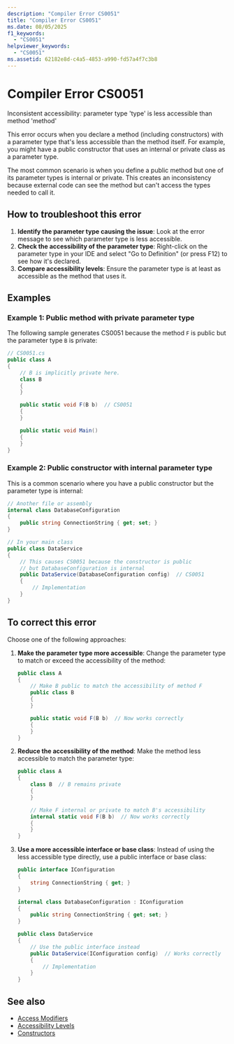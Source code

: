 ```yaml
---
description: "Compiler Error CS0051"
title: "Compiler Error CS0051"
ms.date: 08/05/2025
f1_keywords:
  - "CS0051"
helpviewer_keywords:
  - "CS0051"
ms.assetid: 62182e8d-c4a5-4853-a990-fd57a4f7c3b8
---
```

# Compiler Error CS0051

Inconsistent accessibility: parameter type 'type' is less accessible than method 'method'

This error occurs when you declare a method (including constructors) with a parameter type that's less accessible than the method itself. For example, you might have a public constructor that uses an internal or private class as a parameter type.

The most common scenario is when you define a public method but one of its parameter types is internal or private. This creates an inconsistency because external code can see the method but can't access the types needed to call it.

## How to troubleshoot this error

1. **Identify the parameter type causing the issue**: Look at the error message to see which parameter type is less accessible.
1. **Check the accessibility of the parameter type**: Right-click on the parameter type in your IDE and select "Go to Definition" (or press F12) to see how it's declared.
1. **Compare accessibility levels**: Ensure the parameter type is at least as accessible as the method that uses it.

## Examples

### Example 1: Public method with private parameter type

The following sample generates CS0051 because the method `F` is public but the parameter type `B` is private:

```csharp
// CS0051.cs
public class A
{
    // B is implicitly private here.
    class B
    {
    }

    public static void F(B b)  // CS0051
    {
    }

    public static void Main()
    {
    }
}
```

### Example 2: Public constructor with internal parameter type

This is a common scenario where you have a public constructor but the parameter type is internal:

```csharp
// Another file or assembly
internal class DatabaseConfiguration
{
    public string ConnectionString { get; set; }
}

// In your main class
public class DataService
{
    // This causes CS0051 because the constructor is public
    // but DatabaseConfiguration is internal
    public DataService(DatabaseConfiguration config)  // CS0051
    {
        // Implementation
    }
}
```

## To correct this error

Choose one of the following approaches:

1. **Make the parameter type more accessible**: Change the parameter type to match or exceed the accessibility of the method:

   ```csharp
   public class A
   {
       // Make B public to match the accessibility of method F
       public class B
       {
       }

       public static void F(B b)  // Now works correctly
       {
       }
   }
   ```

1. **Reduce the accessibility of the method**: Make the method less accessible to match the parameter type:

   ```csharp
   public class A
   {
       class B  // B remains private
       {
       }

       // Make F internal or private to match B's accessibility
       internal static void F(B b)  // Now works correctly
       {
       }
   }
   ```

1. **Use a more accessible interface or base class**: Instead of using the less accessible type directly, use a public interface or base class:

   ```csharp
   public interface IConfiguration
   {
       string ConnectionString { get; }
   }

   internal class DatabaseConfiguration : IConfiguration
   {
       public string ConnectionString { get; set; }
   }

   public class DataService
   {
       // Use the public interface instead
       public DataService(IConfiguration config)  // Works correctly
       {
           // Implementation
       }
   }
   ```

## See also

- [Access Modifiers](../../programming-guide/classes-and-structs/access-modifiers.md)
- [Accessibility Levels](../keywords/accessibility-levels.md)
- [Constructors](../../programming-guide/classes-and-structs/constructors.md)
